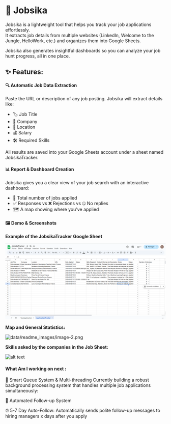# 🚀 Jobsika  

Jobsika is a lightweight tool that helps you track your job applications effortlessly.  
It extracts job details from multiple websites (LinkedIn, Welcome to the Jungle, HelloWork, etc.) and organizes them into Google Sheets.  

Jobsika also generates insightful dashboards so you can analyze your job hunt progress, all in one place.  

## ✨ Features:  

#### 🔍 Automatic Job Data Extraction  

Paste the URL or description of any job posting. Jobsika will extract details like:  

- 🏷️ Job Title
- 🏢 Company
- 📍 Location
- 💰 Salary
- 🛠️ Required Skills

All results are saved into your Google Sheets account under a sheet named JobsikaTracker.  

#### 📊 Report & Dashboard Creation  

Jobsika gives you a clear view of your job search with an interactive dashboard:  

- 📌 Total number of jobs applied
- ✅ Responses vs ❌ Rejections vs 🤐 No replies
- 🗺️ A map showing where you’ve applied

#### 🖼️ Demo & Screenshots

**Example of the JobsikaTracker Google Sheet**

![alt text](data/readme_images/image-1.png)

**Map and General Statistics:**  

![data/readme_images/image-2.png](data/readme_images/image-2.png)

**Skills asked by the companies in the Job Sheet:**  

![alt text](data/readme_images/image-3.png)


#### What Am I working on next :  

🔄 Smart Queue System & Multi-threading
Currently building a robust background processing system that handles multiple job applications simultaneously:

📧 Automated Follow-up System

⏰ 5-7 Day Auto-Follow: Automatically sends polite follow-up messages to hiring managers x days after you apply
